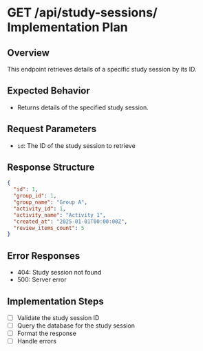 # GET /api/study-sessions/<id> Implementation Plan

## Overview
This endpoint retrieves details of a specific study session by its ID.

## Expected Behavior
- Returns details of the specified study session.

## Request Parameters
- `id`: The ID of the study session to retrieve

## Response Structure
```json
{
  "id": 1,
  "group_id": 1,
  "group_name": "Group A",
  "activity_id": 1,
  "activity_name": "Activity 1",
  "created_at": "2025-01-01T00:00:00Z",
  "review_items_count": 5
}
```

## Error Responses
- 404: Study session not found
- 500: Server error

## Implementation Steps
- [ ] Validate the study session ID
- [ ] Query the database for the study session
- [ ] Format the response
- [ ] Handle errors
